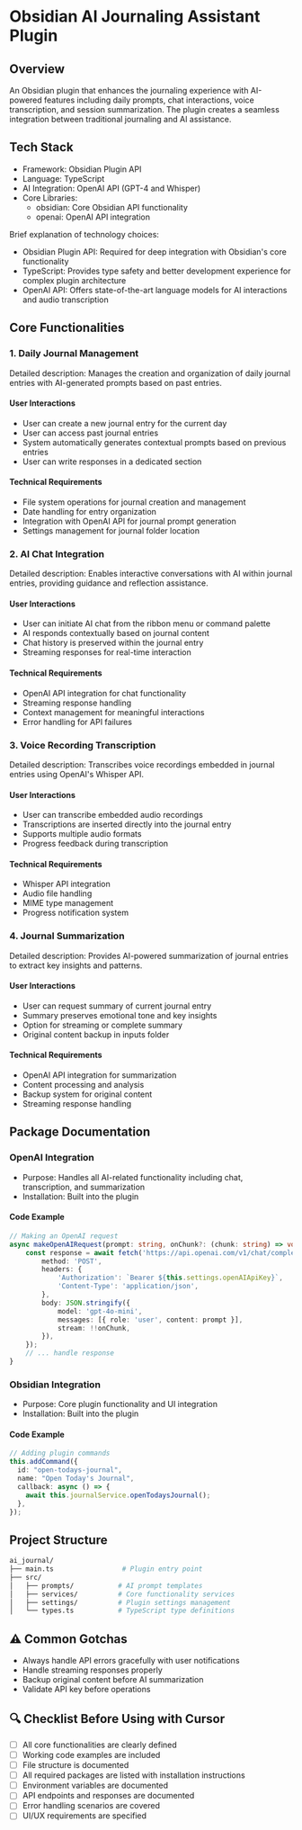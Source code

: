 # Obsidian AI Journaling Assistant Plugin

## Overview

An Obsidian plugin that enhances the journaling experience with AI-powered features including daily prompts, chat interactions, voice transcription, and session summarization. The plugin creates a seamless integration between traditional journaling and AI assistance.

## Tech Stack

- Framework: Obsidian Plugin API
- Language: TypeScript
- AI Integration: OpenAI API (GPT-4 and Whisper)
- Core Libraries:
  - obsidian: Core Obsidian API functionality
  - openai: OpenAI API integration

Brief explanation of technology choices:

- Obsidian Plugin API: Required for deep integration with Obsidian's core functionality
- TypeScript: Provides type safety and better development experience for complex plugin architecture
- OpenAI API: Offers state-of-the-art language models for AI interactions and audio transcription

## Core Functionalities

### 1. Daily Journal Management

Detailed description:
Manages the creation and organization of daily journal entries with AI-generated prompts based on past entries.

#### User Interactions

- User can create a new journal entry for the current day
- User can access past journal entries
- System automatically generates contextual prompts based on previous entries
- User can write responses in a dedicated section

#### Technical Requirements

- File system operations for journal creation and management
- Date handling for entry organization
- Integration with OpenAI API for journal prompt generation
- Settings management for journal folder location

### 2. AI Chat Integration

Detailed description:
Enables interactive conversations with AI within journal entries, providing guidance and reflection assistance.

#### User Interactions

- User can initiate AI chat from the ribbon menu or command palette
- AI responds contextually based on journal content
- Chat history is preserved within the journal entry
- Streaming responses for real-time interaction

#### Technical Requirements

- OpenAI API integration for chat functionality
- Streaming response handling
- Context management for meaningful interactions
- Error handling for API failures

### 3. Voice Recording Transcription

Detailed description:
Transcribes voice recordings embedded in journal entries using OpenAI's Whisper API.

#### User Interactions

- User can transcribe embedded audio recordings
- Transcriptions are inserted directly into the journal entry
- Supports multiple audio formats
- Progress feedback during transcription

#### Technical Requirements

- Whisper API integration
- Audio file handling
- MIME type management
- Progress notification system

### 4. Journal Summarization

Detailed description:
Provides AI-powered summarization of journal entries to extract key insights and patterns.

#### User Interactions

- User can request summary of current journal entry
- Summary preserves emotional tone and key insights
- Option for streaming or complete summary
- Original content backup in inputs folder

#### Technical Requirements

- OpenAI API integration for summarization
- Content processing and analysis
- Backup system for original content
- Streaming response handling

## Package Documentation

### OpenAI Integration

- Purpose: Handles all AI-related functionality including chat, transcription, and summarization
- Installation: Built into the plugin

#### Code Example

```typescript
// Making an OpenAI request
async makeOpenAIRequest(prompt: string, onChunk?: (chunk: string) => void): Promise<string> {
    const response = await fetch('https://api.openai.com/v1/chat/completions', {
        method: 'POST',
        headers: {
            'Authorization': `Bearer ${this.settings.openAIApiKey}`,
            'Content-Type': 'application/json',
        },
        body: JSON.stringify({
            model: 'gpt-4o-mini',
            messages: [{ role: 'user', content: prompt }],
            stream: !!onChunk,
        }),
    });
    // ... handle response
}
```

### Obsidian Integration

- Purpose: Core plugin functionality and UI integration
- Installation: Built into the plugin

#### Code Example

```typescript
// Adding plugin commands
this.addCommand({
  id: "open-todays-journal",
  name: "Open Today's Journal",
  callback: async () => {
    await this.journalService.openTodaysJournal();
  },
});
```

## Project Structure

```bash
ai_journal/
├── main.ts                 # Plugin entry point
├── src/
│   ├── prompts/           # AI prompt templates
│   ├── services/          # Core functionality services
│   ├── settings/          # Plugin settings management
│   └── types.ts           # TypeScript type definitions
```

## ⚠️ Common Gotchas

- Always handle API errors gracefully with user notifications
- Handle streaming responses properly
- Backup original content before AI summarization
- Validate API key before operations

## 🔍 Checklist Before Using with Cursor

- [ ] All core functionalities are clearly defined
- [ ] Working code examples are included
- [ ] File structure is documented
- [ ] All required packages are listed with installation instructions
- [ ] Environment variables are documented
- [ ] API endpoints and responses are documented
- [ ] Error handling scenarios are covered
- [ ] UI/UX requirements are specified
